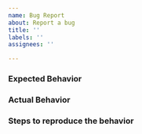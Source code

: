 ```yaml
---
name: Bug Report
about: Report a bug
title: ''
labels: ''
assignees: ''

---
```


### Expected Behavior

### Actual Behavior

### Steps to reproduce the behavior
